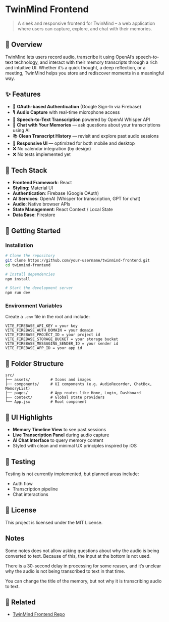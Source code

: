 # TwinMind Frontend

> A sleek and responsive frontend for TwinMind – a web application where users can capture, explore, and chat with their memories.

## 🧠 Overview

TwinMind lets users record audio, transcribe it using OpenAI’s speech-to-text technology, and interact with their memory transcripts through a rich and intuitive UI. Whether it’s a quick thought, a deep reflection, or a meeting, TwinMind helps you store and rediscover moments in a meaningful way.

## ✨ Features

- 🔐 **OAuth-based Authentication** (Google Sign-In via Firebase)
- 🎙️ **Audio Capture** with real-time microphone access
- 📝 **Speech-to-Text Transcription** powered by OpenAI Whisper API
- 💬 **Chat with Your Memories** — ask questions about your transcriptions using AI
- 📚 **Clean Transcript History** — revisit and explore past audio sessions
- 📱 **Responsive UI** — optimized for both mobile and desktop
- ❌ No calendar integration (by design)
- ❌ No tests implemented yet

## 🧰 Tech Stack

- **Frontend Framework**: React
- **Styling**: Material UI
- **Authentication**: Firebase (Google OAuth)
- **AI Services**: OpenAI (Whisper for transcription, GPT for chat)
- **Audio**: Native browser APIs
- **State Management**: React Context / Local State
- **Data Base**: Firestore

## 🚀 Getting Started

### Installation

```bash
# Clone the repository
git clone https://github.com/your-username/twinmind-frontend.git
cd twinmind-frontend

# Install dependencies
npm install

# Start the development server
npm run dev
```

### Environment Variables

Create a `.env` file in the root and include:

```env
VITE_FIREBASE_API_KEY = your key
VITE_FIREBASE_AUTH_DOMAIN = your domain
VITE_FIREBASE_PROJECT_ID = your project id
VITE_FIREBASE_STORAGE_BUCKET = your storage bucket
VITE_FIREBASE_MESSAGING_SENDER_ID = your sender id
VITE_FIREBASE_APP_ID = your app id

```

## 📂 Folder Structure

```
src/
├── assets/         # Icons and images
├── components/     # UI components (e.g. AudioRecorder, ChatBox, MemoryList)
├── pages/          # App routes like Home, Login, Dashboard
├── context/        # Global state providers
└── App.jsx         # Root component
```

## 📸 UI Highlights

- **Memory Timeline View** to see past sessions
- **Live Transcription Panel** during audio capture
- **AI Chat Interface** to query memory content
- Styled with clean and minimal UX principles inspired by iOS

## 🧪 Testing

Testing is not currently implemented, but planned areas include:

- Auth flow
- Transcription pipeline
- Chat interactions

## 📄 License

This project is licensed under the MIT License.

## Notes

Some notes does not allow asking questions about why the audio is being converted to text.
Because of this, the input at the bottom is not used.

There is a 30-second delay in processing for some reason, and it’s unclear why the audio is not being transcribed to text in that time.

You can change the title of the memory, but not why it is transcribing audio to text.

## 📎 Related

- [TwinMind Frontend Repo](https://github.com/luisarevalo21/twinmind-assignment-backend)
